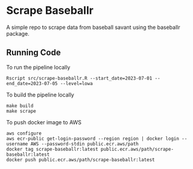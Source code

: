 
# Scrape Baseballr

A simple repo to scrape data from baseball savant using the baseballr package.

## Running Code

To run the pipeline locally

```
Rscript src/scrape-baseballr.R --start_date=2023-07-01 --end_date=2023-07-05 --level=lowa
```

To build the pipeline locally

```
make build
make scrape
```

To push docker image to AWS

```
aws configure
aws ecr-public get-login-password --region region | docker login --username AWS --password-stdin public.ecr.aws/path
docker tag scrape-baseballr:latest public.ecr.aws/path/scrape-baseballr:latest
docker push public.ecr.aws/path/scrape-baseballr:latest
```


